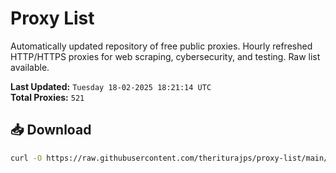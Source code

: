 # Proxy List

Automatically updated repository of free public proxies. Hourly refreshed HTTP/HTTPS proxies for web scraping, cybersecurity, and testing. Raw list available.

**Last Updated:** `Tuesday 18-02-2025 18:21:14 UTC`  
**Total Proxies:** `521`

## 📥 Download
```bash
curl -O https://raw.githubusercontent.com/theriturajps/proxy-list/main/proxies.txt
